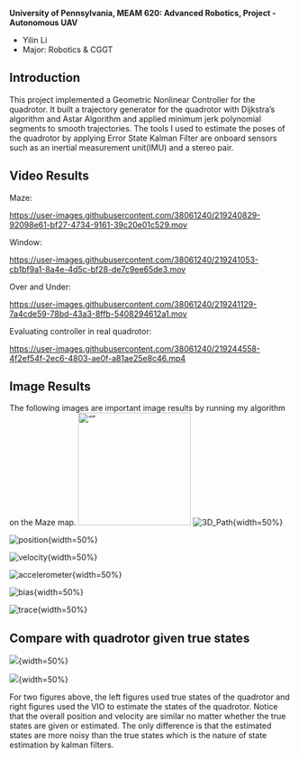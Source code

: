 **University of Pennsylvania, MEAM 620: Advanced Robotics,
Project - Autonomous UAV**

* Yilin Li 
* Major: Robotics & CGGT 

## Introduction
This project implemented a Geometric Nonlinear Controller for the quadrotor. It built a trajectory generator for the quadrotor with Dijkstra’s algorithm and Astar Algorithm and applied minimum jerk polynomial segments to smooth trajectories. The tools I used to estimate the poses of the quadrotor by applying Error State Kalman Filter are onboard sensors such as an inertial measurement unit(IMU) and a stereo pair. 

## Video Results
Maze: 

https://user-images.githubusercontent.com/38061240/219240829-92098e61-bf27-4734-9161-39c20e01c529.mov

Window: 

https://user-images.githubusercontent.com/38061240/219241053-cb1bf9a1-8a4e-4d5c-bf28-de7c9ee65de3.mov

Over and Under: 

https://user-images.githubusercontent.com/38061240/219241129-7a4cde59-78bd-43a3-8ffb-5408294612a1.mov

Evaluating controller in real quadrotor:

https://user-images.githubusercontent.com/38061240/219244558-4f2ef54f-2ec6-4803-ae0f-a81ae25e8c46.mp4

## Image Results

The following images are important image results by running my algorithm on the Maze map. 
<img src="figures/3D_Path.png" alt= “” width="200" height="200">
![3D_Path](figures/3D_Path.png){width=50%}

![position](figures/position.png){width=50%}

![velocity](figures/velocity.png){width=50%}

![accelerometer](figures/accelerometer.png){width=50%}

![bias](figures/bias.png){width=50%}

![trace](figures/trace.png){width=50%}


## Compare with quadrotor given true states

![](figures/comp_pos.png){width=50%}

![](figures/comp_vel.png){width=50%}

For two figures above, the left figures used true states of the quadrotor and right figures used the VIO to estimate the states of the quadrotor. Notice that the overall position and velocity are similar no matter whether the true states are given or estimated. The only difference is that the estimated states are more noisy than the true states which is the nature of state estimation by kalman filters. 

